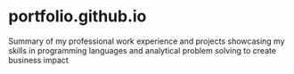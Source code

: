 # portfolio.github.io
Summary of my professional work experience and projects showcasing my skills in programming languages and analytical problem solving to create business impact
